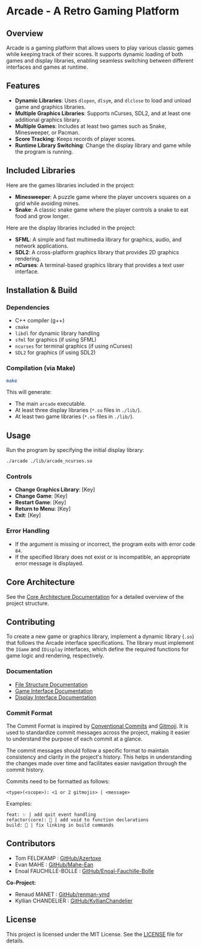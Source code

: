 # Arcade - A Retro Gaming Platform

## Overview

Arcade is a gaming platform that allows users to play various classic games while keeping track of their scores. It supports dynamic loading of both games and display libraries, enabling seamless switching between different interfaces and games at runtime.

## Features

- **Dynamic Libraries**: Uses `dlopen`, `dlsym`, and `dlclose` to load and unload game and graphics libraries.
- **Multiple Graphics Libraries**: Supports nCurses, SDL2, and at least one additional graphics library.
- **Multiple Games**: Includes at least two games such as Snake, Minesweeper, or Pacman.
- **Score Tracking**: Keeps records of player scores.
- **Runtime Library Switching**: Change the display library and game while the program is running.

## Included Libraries

Here are the games libraries included in the project:
- **Minesweeper**: A puzzle game where the player uncovers squares on a grid while avoiding mines.
- **Snake**: A classic snake game where the player controls a snake to eat food and grow longer.

Here are the display libraries included in the project:
- **SFML**: A simple and fast multimedia library for graphics, audio, and network applications.
- **SDL2**: A cross-platform graphics library that provides 2D graphics rendering.
- **nCurses**: A terminal-based graphics library that provides a text user interface.

## Installation & Build

### Dependencies

- C++ compiler (g++)
- `cmake`
- `libdl` for dynamic library handling
- `sfml` for graphics (if using SFML)
- `ncurses` for terminal graphics (if using nCurses)
- `SDL2` for graphics (if using SDL2)


### Compilation (via Make)

```sh
make
```

This will generate:
- The main `arcade` executable.
- At least three display libraries (`*.so` files in `./lib/`).
- At least two game libraries (`*.so` files in `./lib/`).

## Usage

Run the program by specifying the initial display library:

```sh
./arcade ./lib/arcade_ncurses.so
```

### Controls

- **Change Graphics Library**: [Key]
- **Change Game**: [Key]
- **Restart Game**: [Key]
- **Return to Menu**: [Key]
- **Exit**: [Key]

### Error Handling

- If the argument is missing or incorrect, the program exits with error code `84`.
- If the specified library does not exist or is incompatible, an appropriate error message is displayed.

## Core Architecture

See the [Core Architecture Documentation](docs/core_architecture.md) for a detailed overview of the project structure.

## Contributing

To create a new game or graphics library, implement a dynamic library (`.so`) that follows the Arcade interface specifications.
The library must implement the `IGame` and `IDisplay` interfaces, which define the required functions for game logic and rendering, respectively.

### Documentation

- [File Structure Documentation](docs/file_structure.md)
- [Game Interface Documentation](docs/game_interface.md)
- [Display Interface Documentation](docs/display_interface.md)

### Commit Format

The Commit Format is inspired by [Conventional Commits](https://www.conventionalcommits.org/en/v1.0.0/) and [Gitmoji](https://gitmoji.dev/). It is used to standardize commit messages across the project, making it easier to understand the purpose of each commit at a glance.

The commit messages should follow a specific format to maintain consistency and clarity in the project's history. This helps in understanding the changes made over time and facilitates easier navigation through the commit history.

Commits need to be formatted as follows:

```
<type>(<scope>): <1 or 2 gitmojis> | <message>
```

Examples:
```
feat: ✨ | add quit event handling
refactor(core): 🎨 | add void to function declarations
build: 🐛 | fix linking in build commands
```

## Contributors

- Tom FELDKAMP : [GitHub/Azertoxe](https://github.com/Azertoxe)
- Evan MAHE : [GitHub/Mahe-Ean](https://github.com/Mahe-Evan)
- Enoal FAUCHILLE-BOLLE : [GitHub/Enoal-Fauchille-Bolle](https://github.com/Enoal-Fauchille-Bolle)

**Co-Project:**

- Renaud MANET : [GitHub/renman-ymd](https://github.com/renman-ymd)
- Kyllian CHANDELIER : [GitHub/KyllianChandelier](https://github.com/KyllianChandelier)

## License

This project is licensed under the MIT License. See the [LICENSE](LICENSE) file for details.
